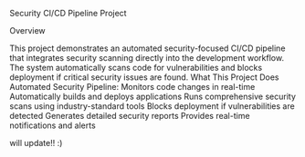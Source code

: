 Security CI/CD Pipeline Project


Overview

This project demonstrates an automated security-focused CI/CD pipeline that integrates security scanning directly into the development workflow. The system automatically scans code for vulnerabilities and blocks deployment if critical security issues are found.
What This Project Does
Automated Security Pipeline:
Monitors code changes in real-time
Automatically builds and deploys applications
Runs comprehensive security scans using industry-standard tools
Blocks deployment if vulnerabilities are detected
Generates detailed security reports
Provides real-time notifications and alerts



will update!! :)
